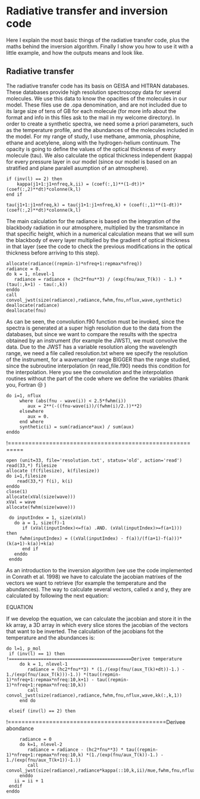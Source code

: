 # Radiative transfer and inversion code
Here I explain the most basic things of the radiative transfer code, plus the maths behind the inversion algorithm. Finally I show you how to use it with a little example, and how the outputs means and look like.
## Radiative transfer
The radiative transfer code has its basis on GEISA and HITRAN databases. These databases provide high resolution spectroscopy data for several molecules. We use this
data to know the opacities of the molecules in our model. These files use de .opa denomination, and are not included due to its large size of tens of GB for each molecule (for more info about the format and info in this files ask to the mail in my welcome directory). In order to create a synthetic spectra, we need some a priori parameters, such as the temperature profile, and the abundances of the molecules included in the model. For my range of study, I use methane, ammonia, phosphine, ethane and acetylene, along with the hydrogen-helium continuum. The opacity is going to define the values of the optical thickness of every molecule (tau). We also calculate the optical thickness independent (kappa) for every pressure layer in our model (since our model is based on an stratified and plane paralell asumption of an atmosphere).

    if (inv(l) == 2) then
        kappa(j1+1:j1+nfreq,k,ii) = (coef(:,1)**(1-dt))*(coef(:,2)**dt)*colonne(k,l)
    end if

    tau(j1+1:j1+nfreq,k) = tau(j1+1:j1+nfreq,k) + (coef(:,1)**(1-dt))*(coef(:,2)**dt)*colonne(k,l)

The main calculation for the radiance is based on the integration of the blackbody radiation in our atmosphere, multiplied by the transmitance in that specific height, which in a numerical calculation means that we will sum the blackbody of every layer multiplied by the gradient of optical thickness in that layer (see the code to check the previous modifications in the optical thickness before arriving to this step).

    allocate(radiance((repmin-1)*nfreq+1:repmax*nfreq))
    radiance = 0.
    do k = 1, nlevel-1
       radiance = radiance + (hc2*fnu**3) / (exp(fnu/aux_T(k)) - 1.) * (tau(:,k+1) - tau(:,k))
    enddo
    call convol_jwst(size(radiance),radiance,fwhm,fnu,nflux,wave,synthetic)
    deallocate(radiance)
    deallocate(fnu)


As can be seen, the convolution.f90 function must be invoked, since the spectra is generated at a super high resolution due to the data from the databases, but since we want to compare the results with the spectra obtained by an instrument (for example the JWST), we must convolve the data. Due to the JWST has a variable resolution along the wavelength range, we need a file called resolution.txt where we specify the resolution of the instrument, for a wavenumber range BIGGER than the range studied, since the subroutine interpolation (in read_file.f90) needs this condition for the interpolation.
Here you see the convolution and the interpolation routines without the part of the code where we define the variables (thank you, Fortran :unamused: )

    do i=1, nflux
         where (abs(fnu - wave(i)) < 2.5*fwhm(i))
            aux = 2**(-((fnu-wave(i))/(fwhm(i)/2.))**2)
         elsewhere
            aux = 0.
         end where
         synthetic(i) = sum(radiance*aux) / sum(aux)
    enddo
!==========================================================

    open (unit=33, file='resolution.txt', status='old', action='read')
    read(33,*) filesize
    allocate (f(filesize), k(filesize))
    do i=1,filesize
        read(33,*) f(i), k(i)
    enddo
    close(1)
    allocate(xVal(size(wave)))
    xVal = wave
    allocate(fwhm(size(wave)))
  
     do inputIndex = 1, size(xVal)
       do a = 1, size(f)-1
          if (xVal(inputIndex)<=f(a) .AND. (xVal(inputIndex)>=f(a+1))) then
	     fwhm(inputIndex) = ((xVal(inputIndex) - f(a))/(f(a+1)-f(a)))*(k(a+1)-k(a))+k(a)
          end if
       enddo
     enddo

As an introduction to the inversion algorithm (we use the code implemented in Conrath et al. 1998) we have to calculate the jacobian matrixes of the vectors we want to retrieve (for example the temperature and the abundances). The way to calculate several vectors, called x and y, they are calculated by following the next equation:

EQUATION

If we develop the equation, we can calculate the jacobian and store it in the kk array, a 3D array in which every slice stores the jacobian of the vectors that want to be inverted. The calculation of the jacobians fot the temperature and the abundances is:

    do l=1, p_mol
     if (inv(l) == 1) then
    !==============================================Derivee temperature
         do k = 1, nlevel-1
            radiance = (hc2*fnu**3) * (1./(exp(fnu/(aux_T(k)+dt))-1.) - 1./(exp(fnu/(aux_T(k)))-1.)) *(tau((repmin-1)*nfreq+1:repmax*nfreq:10,k+1) - tau((repmin-       1)*nfreq+1:repmax*nfreq:10,k))
            call convol_jwst(size(radiance),radiance,fwhm,fnu,nflux,wave,kk(:,k,1))
         end do

     elseif (inv(l) == 2) then
!==============================================Derivee abondance

         radiance = 0
         do k=1, nlevel-2
            radiance = radiance - (hc2*fnu**3) * tau((repmin-1)*nfreq+1:repmax*nfreq:10,k) *(1./(exp(fnu/aux_T(k))-1.) - 1./(exp(fnu/aux_T(k+1))-1.))
            call convol_jwst(size(radiance),radiance*kappa(::10,k,ii)/mue,fwhm,fnu,nflux,wave,kk(:,k,ii+shift))
         enddo
       ii = ii + 1
     endif
    enddo
